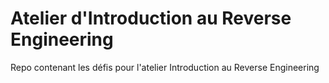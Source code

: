 # Atelier d'Introduction au Reverse Engineering 

Repo contenant les défis pour l'atelier Introduction au Reverse Engineering
